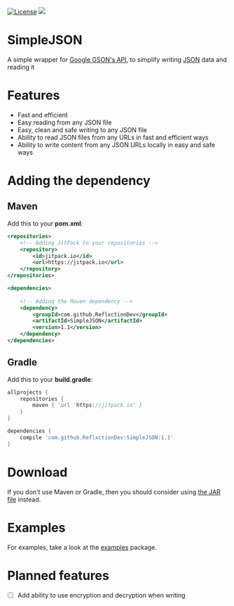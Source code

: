 [![License](https://img.shields.io/badge/License-Apache%202.0-blue.svg)](https://opensource.org/licenses/Apache-2.0)
[![](https://jitpack.io/v/ReflxctionDev/SimpleJSON.svg)](https://jitpack.io/#ReflxctionDev/SimpleJSON)
# SimpleJSON
A simple wrapper for [Google GSON's API](https://github.com/google/gson), to simplify writing [JSON](http://json.org/) data and reading it

# Features
* Fast and efficient
* Easy reading from any JSON file
* Easy, clean and safe writing to any JSON file
* Ability to read JSON files from any URLs in fast and efficient ways
* Ability to write content from any JSON URLs locally in easy and safe ways


# Adding the dependency
## Maven

Add this to your **pom.xml**:
```xml
<repositories>
    <!-- Adding JitPack to your repositories -->
    <repository>
    	<id>jitpack.io</id>
        <url>https://jitpack.io</url>
    </repository>
</repositories>

<dependencies>
    
    <!-- Adding the Maven dependency -->
    <dependency>
        <groupId>com.github.ReflxctionDev</groupId>
        <artifactId>SimpleJSON</artifactId>
        <version>1.1</version>
    </dependency>
</dependencies>
```

## Gradle

Add this to your **build.gradle**:

```gradle
allprojects {
    repositories {
	    maven { 'url 'https://jitpack.io' }
    }
}

dependencies {
    compile 'com.github.ReflxctionDev:SimpleJSON:1.1'
}
```

# Download
If you don't use Maven or Gradle, then you should consider using [the JAR file](https://github.com/ReflxctionDev/SimpleJSON/releases/tag/1.0-SNAPSHOT) instead.

# Examples
For examples, take a look at the [examples](https://github.com/ReflxctionDev/SimpleJSON/tree/master/src/main/java/examples) package.

# Planned features
- [ ] Add ability to use encryption and decryption when writing
